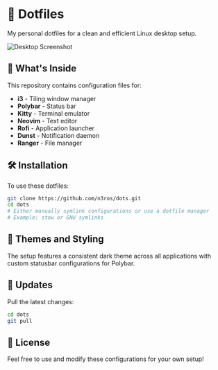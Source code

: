 # 🚀 Dotfiles

My personal dotfiles for a clean and efficient Linux desktop setup.

![Desktop Screenshot](2025-04-23_15-27.png)

## 🔧 What's Inside

This repository contains configuration files for:

- **i3** - Tiling window manager
- **Polybar** - Status bar
- **Kitty** - Terminal emulator
- **Neovim** - Text editor
- **Rofi** - Application launcher
- **Dunst** - Notification daemon
- **Ranger** - File manager

## 🛠️ Installation

To use these dotfiles:

```bash
git clone https://github.com/n3ros/dots.git
cd dots
# Either manually symlink configurations or use a dotfile manager
# Example: stow or GNU symlinks
```

## 🎨 Themes and Styling

The setup features a consistent dark theme across all applications with custom statusbar configurations for Polybar.

## 🔄 Updates

Pull the latest changes:

```bash
cd dots
git pull
```

## 📝 License

Feel free to use and modify these configurations for your own setup! 
